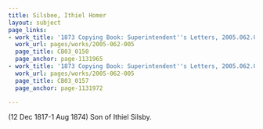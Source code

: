 ```yaml
---
title: Silsbee, Ithiel Homer
layout: subject
page_links:
- work_title: '1873 Copying Book: Superintendent''s Letters, 2005.062.005'
  work_url: pages/works/2005-062-005
  page_title: CB03_0150
  page_anchor: page-1131965
- work_title: '1873 Copying Book: Superintendent''s Letters, 2005.062.005'
  work_url: pages/works/2005-062-005
  page_title: CB03_0157
  page_anchor: page-1131972

---
```

<p>(12 Dec 1817-1 Aug 1874) Son of Ithiel Silsby.</p>